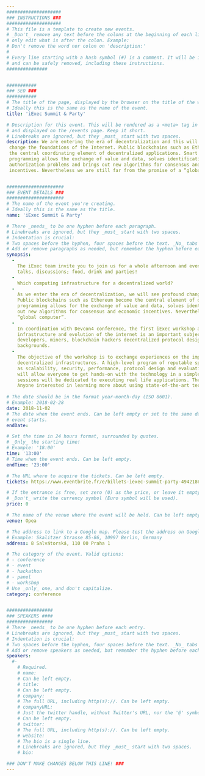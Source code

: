 ```yaml
---
####################
### INSTRUCTIONS ###
####################
# This file is a template to create new events.
# _Don't_ remove any text before the colons at the beginning of each line,
# only edit what is after the colon. Example:
# Don't remove the word nor colon on 'description:'
#
# Every line starting with a hash symbol (#) is a comment. It will be ignored
# and can be safely removed, including these instructions.
###############


###########
### SEO ###
###########
# The title of the page, displayed by the browser on the title of the window.
# Ideally this is the same as the name of the event.
title: 'iExec Summit & Party'

# Description for this event. This will be rendered as a <meta> tag in the HTML,
# and displayed on the /events page. Keep it short.
# Linebreaks are ignored, but they _must_ start with two spaces.
description: We are entering the era of decentralization and this will profoundly
 change the foundations of the Internet. Public blockchains such as Ethereum become 
 the central coordinating element of decentralized applications. Smart contract 
 programming allows the exchange of value and data, solves identification and 
 authorization problems and brings out new algorithms for consensus and economic 
 incentives. Nevertheless we are still far from the promise of a “global computer”.


#####################
### EVENT DETAILS ###
#####################
# The name of the event you're creating.
# Ideally this is the same as the title.
name: 'iExec Summit & Party'

# There _needs_ to be one hyphen before each paragraph.
# Linebreaks are ignored, but they _must_ start with two spaces.
# Indentation is crucial:
# Two spaces before the hyphen, four spaces before the text. _No_ tabs allowed.
# Add or remove paragraphs as needed, but remember the hyphen before each entry.
synopsis:
  -
    The iExec team invite you to join us for a whole afternoon and evening of free blockchain and tech themed workshops, 
    talks, discussions; food, drink and parties! 
  -   
    Which computing infrastructure for a decentralized world?
  - 
    As we enter the era of decentralization, we will see profound changes in the foundations of the Internet itself. 
    Public blockchains such as Ethereum become the central element of decentralized applications. Smart contract 
    programming allows for the exchange of value and data, solves identification and authorization problems and brings 
    out new algorithms for consensus and economic incentives. Nevertheless we are still far from the promise of a 
    “global computer”.
  -  
    In coordination with Devcon4 conference, the first iExec workshop aims to bring together those for whom 
    infrastructure and evolution of the internet is an important subject. The summit will be attended by Dapp 
    developers, miners, blockchain hackers decentralized protocol designers from startups, industry, academic 
    backgrounds.
  - 
    The objective of the workshop is to exchange experiences on the implementation of these emerging blockchain-based 
    decentralized infrastructures. A high-level program of reputable speakers from the field will address topics such 
    as scalability, security, performance, protocol design and evaluation, and many more. A particular focus on iExec 
    will allow everyone to get hands-on with the technology in a simple and informative way. In addition, several 
    sessions will be dedicated to executing real life applications. The workshop is free and open to the general public.
    Anyone interested in learning more about using state-of-the-art technologies around the Ethereum blockchain is welcome.
    
# The date should be in the format year-month-day (ISO 8601).
# Example: 2018-02-28
date: 2018-11-02
# The date when the event ends. Can be left empty or set to the same day the
# event starts.
endDate: 

# Set the time in 24 hours format, surrounded by quotes.
# _Only_ the starting time!
# Example: '18:00'
time: '13:00'
# Time when the event ends. Can be left empty.
endTime: '23:00'

# The URL where to acquire the tickets. Can be left empty.
tickets: https://www.eventbrite.fr/e/billets-iexec-summit-party-49421864126

# If the entrance is free, set zero (0) as the price, or leave it empty.
# _Don't_ write the currency symbol (Euro symbol will be used).
price: 0

# The name of the venue where the event will be held. Can be left empty.
venue: Opea

# The address to link to a Google map. Please test the address on Google Maps.
# Example: Skalitzer Strasse 85-86, 10997 Berlin, Germany
address: 8 Salvátorská, 110 00 Praha 1

# The category of the event. Valid options:
# - conference
# - event
# - hackathon
# - panel
# - workshop
# Use _only_ one, and don't capitalize.
category: conference


#################
### SPEAKERS ####
#################
# There _needs_ to be one hyphen before each entry.
# Linebreaks are ignored, but they _must_ start with two spaces.
# Indentation is crucial:
# Two spaces before the hyphen, four spaces before the text. _No_ tabs allowed.
# Add or remove speakers as needed, but remember the hyphen before each entry.
speakers:
  #-
    # Required.
    # name: 
    # Can be left empty.
    # title: 
    # Can be left empty.
    # company: 
    # The full URL, including http(s)://. Can be left empty.
    # companyURL:
    # Just the twitter handle, without Twitter's URL, nor the '@' symbol.
    # Can be left empty.
    # twitter:
    # The full URL, including http(s)://. Can be left empty.
    # website:
    # The bio is a single line.
    # Linebreaks are ignored, but they _must_ start with two spaces.
    # bio: 

### DON'T MAKE CHANGES BELOW THIS LINE! ###
---
```

<!-- ### DON'T MAKE CHANGES BELOW THIS LINE! ### -->

<Event-Content/>
